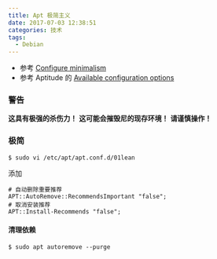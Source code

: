 ```yaml
---
title: Apt 极简主义
date: 2017-07-03 12:38:51
categories: 技术
tags:
  - Debian
---
```


* 参考 [Configure minimalism](http://wiki.friendsofdevuan.org/doku.php/quick_start_improved#configure_minimalism)
* 参考 Aptitude 的 [Available configuration options](https://aptitude.alioth.debian.org/doc/en/ch02s05s05.html)

### 警告
**这具有极强的杀伤力！**
**这可能会摧毁尼的现存环境！**
**请谨慎操作！**
<!--more-->

### 极简
```
$ sudo vi /etc/apt/apt.conf.d/01lean
```
添加
```
# 自动删除重要推荐
APT::AutoRemove::RecommendsImportant "false";
# 取消安装推荐
APT::Install-Recommends "false";
```

#### 清理依赖
```
$ sudo apt autoremove --purge
```
